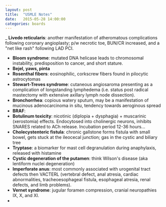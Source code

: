 ```yaml
---
layout: post
title:  "USMLE Notes"
date:   2015-05-28 14:00:00
categories: boards
---
```


_ **Livedo reticularis**: another manifestation of atheromatous complications following coronary angioplasty; p/w necrotic toe, BUN/CR increased, and a "net like rash" following LAD PCI.
- **Bloom syndrome**: mutated DNA helicase leads to chromosomal instability, predisposition to cancer, and short stature.
- **Bejel, yaws, pinta**
- **Rosenthal fibers**: eosinophilic, corkscrew fibers found in pilocytic astrocytomas
- **Stewart-Treves syndrome**: cutaneous angiosaroma presenting as a complication of longstanding lymphedema (i.e. status post radical mastectomy with extensive axillary lymph node dissection).
- **Bronchorrhea**: copious watery sputum,  may be a manifestation of mucinous adenocarcinoma in situ, tendency towards aeroginous spread
- **BRAF**: 
- **Botulinum toxicity**: nicotinic (diplopia + dysphagia) + muscarinic (xerostomia) effects. Endocytosed into cholinergic neurons, inhibits SNARES related to ACh release. Incubation period 12-36 hours...
- **Cholecystenteric fistula**: chronic gallstone forms fistula with small bowel, gets stuck at the ileocecal junction; gas in the cystic and biliary tree
- **Tryptase**: a biomarker for mast cell degranulation during anaphylaxis, released with histamine
- **Cystic degeneration of the putamen**: think Wilson's disease (aka lentiform nuclei degeneration)
- **Imperforate anus**: most commonly associated with urogenital tract defects then VACTERL (vertebral defect, anal atresia, cardiac abnormalities, tracheoesophageal fistula, esophageal atresia, renal defects, and limb problems).
- **Vernet syndrome**: jugular foramen compression, cranial neuropathies IX, X, and XI.
- 